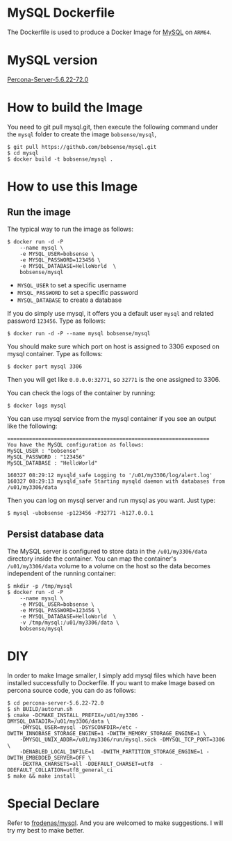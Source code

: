 # MySQL Dockerfile

The Dockerfile is used to produce a Docker Image for [MySQL](http://www.mysql.com) on `ARM64`.

# MySQL version

[Percona-Server-5.6.22-72.0](http://www.percona.com/downloads/Percona-Server-5.6/)

# How to build the Image

You need to git pull mysql.git, then execute the following command under the `mysql` folder to 
create the image `bobsense/mysql`,

```
$ git pull https://github.com/bobsense/mysql.git
$ cd mysql
$ docker build -t bobsense/mysql .
```

# How to use this Image

## Run the image

The typical way to run the image as follows:

```
$ docker run -d -P 
    --name mysql \
    -e MYSQL_USER=bobsense \
    -e MYSQL_PASSWORD=123456 \
    -e MYSQL_DATABASE=HelloWorld  \
    bobsense/mysql
```

* `MYSQL_USER` to set a specific username
* `MYSQL_PASSWORD` to set a specific password
* `MYSQL_DATABASE` to create a database

If you do simply use mysql, it offers you a default user `mysql` and related password `123456`. Type as follows:

```
$ docker run -d -P --name mysql bobsense/mysql
```

You should make sure which port on host is assigned to 3306 exposed on mysql container. Type as follows:

```
$ docker port mysql 3306
```

Then you will get like `0.0.0.0:32771`, so `32771` is the one assigned to 3306.

You can check the logs of the container by running:

```
$ docker logs mysql
```

You can use mysql service from the mysql container if you see an output like the following:

```
=================================================================
You have the MySQL configuration as follows:
MySQL_USER : "bobsense"
MySQL_PASSWORD : "123456"
MySQL_DATABASE : "HelloWorld"

160327 08:29:12 mysqld_safe Logging to '/u01/my3306/log/alert.log'
160327 08:29:13 mysqld_safe Starting mysqld daemon with databases from /u01/my3306/data
```

Then you can log on mysql server and run mysql as you want. Just type:

```
$ mysql -ubobsense -p123456 -P32771 -h127.0.0.1
```

## Persist database data

The MySQL server is configured to store data in the `/u01/my3306/data` directory inside the container. You can map the
container's `/u01/my3306/data` volume to a volume on the host so the data becomes independent of the running container:

```
$ mkdir -p /tmp/mysql
$ docker run -d -P 
    --name mysql \
    -e MYSQL_USER=bobsense \
    -e MYSQL_PASSWORD=123456 \
    -e MYSQL_DATABASE=HelloWorld  \
    -v /tmp/mysql:/u01/my3306/data \
    bobsense/mysql
```

# DIY

In order to make Image smaller, I simply add mysql files which have been installed successfully to Dockerfile. If you want to make Image based on percona source code, you can do as follows:

```
$ cd percona-server-5.6.22-72.0
$ sh BUILD/autorun.sh
$ cmake -DCMAKE_INSTALL_PREFIX=/u01/my3306 -DMYSQL_DATADIR=/u01/my3306/data \
    -DMYSQL_USER=mysql -DSYSCONFDIR=/etc -DWITH_INNOBASE_STORAGE_ENGINE=1 -DWITH_MEMORY_STORAGE_ENGINE=1 \
    -DMYSQL_UNIX_ADDR=/u01/my3306/run/mysql.sock -DMYSQL_TCP_PORT=3306 \
    -DENABLED_LOCAL_INFILE=1  -DWITH_PARTITION_STORAGE_ENGINE=1 -DWITH_EMBEDDED_SERVER=OFF \
    -DEXTRA_CHARSETS=all -DDEFAULT_CHARSET=utf8  -DDEFAULT_COLLATION=utf8_general_ci
$ make && make install
```

# Special Declare
Refer to [frodenas/mysql](https://hub.docker.com/r/frodenas/mysql/).
And you are welcomed to make suggestions. I will try my best to make better.

